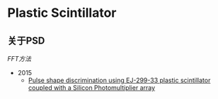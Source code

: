 <!-- PlasticScintillator.md --- 
;; 
;; Description: 
;; Author: Hongyi Wu(吴鸿毅)
;; Email: wuhongyi@qq.com 
;; Created: 一 9月 25 10:51:08 2017 (+0800)
;; Last-Updated: 一 9月 25 10:56:02 2017 (+0800)
;;           By: Hongyi Wu(吴鸿毅)
;;     Update #: 1
;; URL: http://wuhongyi.cn -->

# Plastic Scintillator


## 关于PSD

*FFT方法*

- 2015
	- [Pulse shape discrimination using EJ-299-33 plastic scintillator coupled with a Silicon Photomultiplier array](http://wuhongyi.cn/HardwareNote/pdf/article/1-s2.0-S0168900215004854-main.pdf)



<!-- PlasticScintillator.md ends here -->
